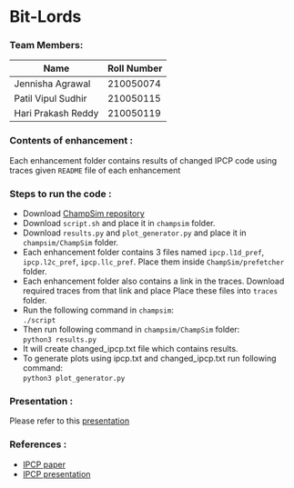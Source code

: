# Bit-Lords

### Team Members:
| Name    | Roll Number |
| ----------- | ----------- |
| Jennisha Agrawal  | 210050074|
| Patil Vipul Sudhir   | 210050115|
|  Hari Prakash Reddy       | 210050119 |

### Contents of enhancement :
Each enhancement folder contains results of changed IPCP code using traces given `README` file of each enhancement

### Steps to run the code :

- Download [ChampSim repository](https://drive.google.com/drive/folders/1L3CAX_D21_fQOBHmW4UwZIjNKF2Oo4j0?usp=share_link)
- Download `script.sh` and place it in `champsim` folder.
- Download `results.py` and `plot_generator.py` and place it in `champsim/ChampSim` folder.
- Each enhancement folder contains 3 files named `ipcp.l1d_pref`, `ipcp.l2c_pref`, `ipcp.llc_pref`. Place them inside `ChampSim/prefetcher` folder.
- Each enhancement folder also contains a link in the traces. Download required traces from that link and place Place these files into `traces` folder.
- Run the following command in `champsim`: \
``` ./script ``` 
- Then run following command in `champsim/ChampSim` folder: \
``` python3 results.py ```
- It will create changed_ipcp.txt file which contains results.
- To generate plots using ipcp.txt and changed_ipcp.txt run following command: \
``` python3 plot_generator.py ```

### Presentation :
 Please refer to this [presentation](https://docs.google.com/presentation/d/1AM2d9zJpwczjgXRvh574nUCLLzyj63pyEr5ygZ_TsQY/edit?usp=sharing)

### References :
- [IPCP paper](https://www.cse.iitk.ac.in/users/biswap/IPCP_ISCA20.pdf)
- [IPCP presentation](https://dpc3.compas.cs.stonybrook.edu/slides/bouquet.pdf)
